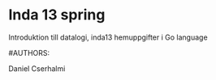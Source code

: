 Inda 13 spring
============
Introduktion till datalogi, inda13 hemuppgifter i Go language


#AUTHORS:

Daniel Cserhalmi
